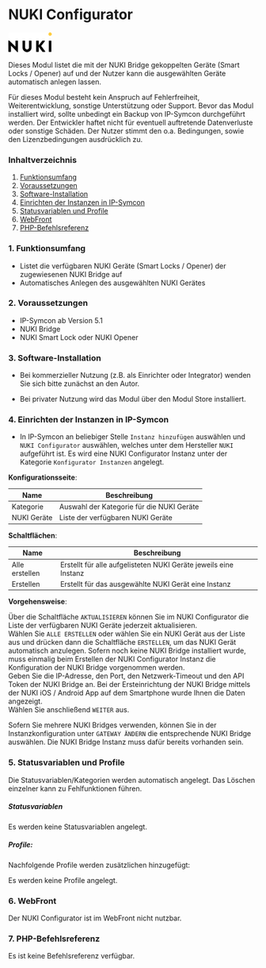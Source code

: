 # NUKI Configurator

[![Image](../imgs/NUKI_Logo.png)](https://nuki.io/de/)  

Dieses Modul listet die mit der NUKI Bridge gekoppelten Geräte (Smart Locks / Opener) auf und der Nutzer kann die ausgewählten Geräte automatisch anlegen lassen.  

Für dieses Modul besteht kein Anspruch auf Fehlerfreiheit, Weiterentwicklung, sonstige Unterstützung oder Support.
Bevor das Modul installiert wird, sollte unbedingt ein Backup von IP-Symcon durchgeführt werden.
Der Entwickler haftet nicht für eventuell auftretende Datenverluste oder sonstige Schäden.
Der Nutzer stimmt den o.a. Bedingungen, sowie den Lizenzbedingungen ausdrücklich zu.

### Inhaltverzeichnis

1. [Funktionsumfang](#1-funktionsumfang)
2. [Voraussetzungen](#2-voraussetzungen)
3. [Software-Installation](#3-software-installation)
4. [Einrichten der Instanzen in IP-Symcon](#4-einrichten-der-instanzen-in-ip-symcon)
5. [Statusvariablen und Profile](#5-statusvariablen-und-profile)
6. [WebFront](#6-webfront)
7. [PHP-Befehlsreferenz](#7-php-befehlsreferenz)

### 1. Funktionsumfang

* Listet die verfügbaren NUKI Geräte (Smart Locks / Opener) der zugewiesenen NUKI Bridge auf
* Automatisches Anlegen des ausgewählten NUKI Gerätes

### 2. Voraussetzungen

- IP-Symcon ab Version 5.1
- NUKI Bridge
- NUKI Smart Lock oder NUKI Opener

### 3. Software-Installation

- Bei kommerzieller Nutzung (z.B. als Einrichter oder Integrator) wenden Sie sich bitte zunächst an den Autor.
  
- Bei privater Nutzung wird das Modul über den Modul Store installiert.

### 4. Einrichten der Instanzen in IP-Symcon

- In IP-Symcon an beliebiger Stelle `Instanz hinzufügen` auswählen und `NUKI Configurator` auswählen, welches unter dem Hersteller `NUKI` aufgeführt ist. Es wird eine NUKI Configurator Instanz unter der Kategorie `Konfigurator Instanzen` angelegt.  

__Konfigurationsseite__:

Name        | Beschreibung
----------- | -----------------------------------------
Kategorie   | Auswahl der Kategorie für die NUKI Geräte
NUKI Geräte | Liste der verfügbaren NUKI Geräte

__Schaltflächen__:

Name            | Beschreibung
--------------- | ----------------------------------------------------------------
Alle erstellen  | Erstellt für alle aufgelisteten NUKI Geräte jeweils eine Instanz
Erstellen       | Erstellt für das ausgewählte NUKI Gerät eine Instanz        

__Vorgehensweise__:

Über die Schaltfläche `AKTUALISIEREN` können Sie im NUKI Configurator die Liste der verfügbaren NUKI Geräte jederzeit aktualisieren.  
Wählen Sie `ALLE ERSTELLEN` oder wählen Sie ein NUKI Gerät aus der Liste aus und drücken dann die Schaltfläche `ERSTELLEN`, um das NUKI Gerät automatisch anzulegen.
Sofern noch keine NUKI Bridge installiert wurde, muss einmalig beim Erstellen der NUKI Configurator Instanz die Konfiguration der NUKI Bridge vorgenommen werden.  
Geben Sie die IP-Adresse, den Port, den Netzwerk-Timeout und den API Token der NUKI Bridge an. 
Bei der Ersteinrichtung der NUKI Bridge mittels der NUKI iOS / Android App auf dem Smartphone wurde Ihnen die Daten angezeigt.  
Wählen Sie anschließend `WEITER` aus.  

Sofern Sie mehrere NUKI Bridges verwenden, können Sie in der Instanzkonfiguration unter `GATEWAY ÄNDERN` die entsprechende NUKI Bridge auswählen. Die NUKI Bridge Instanz muss dafür bereits vorhanden sein.  

### 5. Statusvariablen und Profile

Die Statusvariablen/Kategorien werden automatisch angelegt. Das Löschen einzelner kann zu Fehlfunktionen führen.

##### Statusvariablen

Es werden keine Statusvariablen angelegt.

##### Profile:

Nachfolgende Profile werden zusätzlichen hinzugefügt:

Es werden keine Profile angelegt.

### 6. WebFront

Der NUKI Configurator ist im WebFront nicht nutzbar.  

### 7. PHP-Befehlsreferenz

Es ist keine Befehlsreferenz verfügbar.